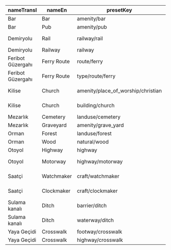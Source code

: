 |nameTransl|nameEn|presetKey|searchable|icon|tags0|tags1|tags2|tags3|tags4|geometryArea|geometryLine|geometryPoint|geometryVertex|geometryRelation|
| ------ | ------ | ------ | ------ | ------ | ------ | ------ | ------ | ------ | ------ | ------ | ------ | ------ | ------ | ------ |
|Bar|Bar|amenity/bar| |bar|amenity=bar| | | | |area| |point| | |
|Bar|Pub|amenity/pub| |beer|amenity=pub| | | | |area| |point| | |
|Demiryolu|Rail|railway/rail| |railway-rail|railway=rail| | | | | |line| | | |
|Demiryolu|Railway|railway| | |railway=*| | | | |area|line|point|vertex| |
|Feribot Güzergahı|Ferry Route|route/ferry| |ferry|route=ferry| | | | | |line| | | |
|Feribot Güzergahı|Ferry Route|type/route/ferry| |route-ferry|type=route|route=ferry| | | | | | | |relation|
|Kilise|Church|amenity/place_of_worship/christian| |religious-christian|amenity=place_of_worship|religion=christian| | | |area| |point| | |
|Kilise|Church|building/church| |place-of-worship|building=church| | | | |area| |point| | |
|Mezarlık|Cemetery|landuse/cemetery| |cemetery|landuse=cemetery| | | | |area| |point|vertex| |
|Mezarlık|Graveyard|amenity/grave_yard| |cemetery|amenity=grave_yard| | | | |area| |point| | |
|Orman|Forest|landuse/forest| |park2|landuse=forest| | | | |area| |point| | |
|Orman|Wood|natural/wood| |park2|natural=wood| | | | |area| |point| | |
|Otoyol|Highway|highway| | |highway=*| | | | |area|line|point|vertex| |
|Otoyol|Motorway|highway/motorway| |highway-motorway|highway=motorway| | | | | |line| | | |
|Saatçi|Watchmaker|craft/watchmaker| |circle-stroked|craft=watchmaker| | | | |area| |point| | |
|Saatçi|Clockmaker|craft/clockmaker| |circle-stroked|craft=clockmaker| | | | |area| |point| | |
|Sulama kanalı|Ditch|barrier/ditch| | |barrier=ditch| | | | |area|line| | | |
|Sulama kanalı|Ditch|waterway/ditch| |waterway-ditch|waterway=ditch| | | | | |line| | | |
|Yaya Geçidi|Crosswalk|footway/crosswalk| | |highway=footway|footway=crossing|crossing=zebra| | | |line| | | |
|Yaya Geçidi|Crosswalk|highway/crosswalk| | |highway=crossing|crossing=zebra| | | | | | |vertex| |
